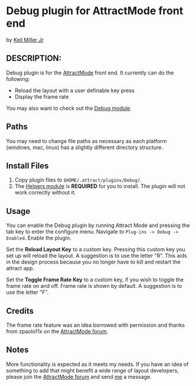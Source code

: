 # Debug plugin for AttractMode front end

by [Keil Miller Jr](http://keilmiller.com)

## DESCRIPTION:

Debug plugin is for the [AttractMode](http://attractmode.org) front end. It currently can do the following:

* Reload the layout with a user definable key press
* Display the frame rate

You may also want to check out the [Debug module](https://github.com/keilmillerjr/debug-module).

## Paths

You may need to change file paths as necessary as each platform (windows, mac, linux) has a slightly different directory structure.

## Install Files

1. Copy plugin files to `$HOME/.attract/plugins/Debug/`.
2. The [Helpers module](https://github.com/keilmillerjr/helpers-module) is **REQUIRED** for you to install. The plugin will not work correctly without it.

## Usage

You can enable the Debug plugin by running Attract Mode and pressing the tab key to enter the configure menu. Navigate to `Plug-ins -> Debug -> Enabled`. Enable the plugin.

Set the **Reload Layout Key** to a custom key. Pressing this custom key you set up will reload the layout. A suggestion is to use the letter "R". This aids in the design process because you no longer have to kill and restart the attract app.

Set the **Toggle Frame Rate Key** to a custom key, if you wish to toggle the frame rate on and off. Frame rate is shown by default. A suggestion is to use the letter "F".

## Credits

The frame rate feature was an idea borrowed with permission and thanks from zpaolo11x on the [AttractMode forum](http://forum.attractmode.org/index.php?topic=2402.0).

## Notes

More functionality is expected as it meets my needs. If you have an idea of something to add that might benefit a wide range of layout developers, please join the [AttractMode forum](http://forum.attractmode.org/) and send [me](http://forum.attractmode.org/index.php?action=profile;u=32) a message.
